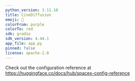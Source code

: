 ```yaml
---
python_version: 3.11.10
title: CineDiffusion
emoji: 🎥
colorFrom: purple
colorTo: red
sdk: gradio
sdk_version: 4.44.1
app_file: app.py
pinned: false
license: apache-2.0
---
```


Check out the configuration reference at https://huggingface.co/docs/hub/spaces-config-reference
